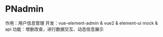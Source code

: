 # PNadmin
作用：用户信息管理
开发：vue-element-admin &amp; vue2 &amp; element-ui 
      mock  &amp; api
功能：增删改查，进行数据交互、动态信息展示
